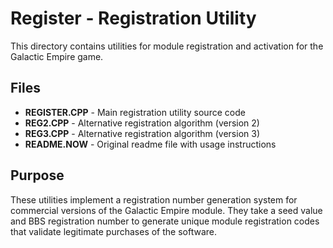 # Register - Registration Utility

This directory contains utilities for module registration and activation for the Galactic Empire game.

## Files

- **REGISTER.CPP** - Main registration utility source code
- **REG2.CPP** - Alternative registration algorithm (version 2)
- **REG3.CPP** - Alternative registration algorithm (version 3)
- **README.NOW** - Original readme file with usage instructions

## Purpose

These utilities implement a registration number generation system for commercial versions of the Galactic Empire module. They take a seed value and BBS registration number to generate unique module registration codes that validate legitimate purchases of the software.